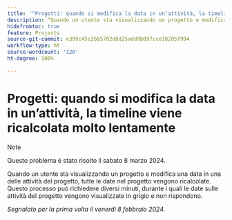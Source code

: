 ```yaml
---
title: '“Progetti: quando si modifica la data in un’attività, la timeline viene ricalcolata molto lentamente”'
description: “Quando un utente sta visualizzando un progetto e modifica una data in una delle attività del progetto, tutte le date nel progetto vengono ricalcolate. Questo processo può richiedere diversi minuti, durante i quali le date sulle attività del progetto vengono visualizzate in grigio e non rispondono.”
hidefromtoc: true
feature: Projects
source-git-commit: e399c45c2bb5782d8d25add9b097cce18205f994
workflow-type: ht
source-wordcount: '120'
ht-degree: 100%

---
```



# Progetti: quando si modifica la data in un’attività, la timeline viene ricalcolata molto lentamente

>[!NOTE]
>
>Questo problema è stato risolto il sabato 8 marzo 2024.

Quando un utente sta visualizzando un progetto e modifica una data in una delle attività del progetto, tutte le date nel progetto vengono ricalcolate. Questo processo può richiedere diversi minuti, durante i quali le date sulle attività del progetto vengono visualizzate in grigio e non rispondono.

_Segnalato per la prima volta il venerdì 8 febbraio 2024._
